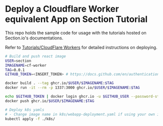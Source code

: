 # Deploy a Cloudflare Worker equivalent App on Section Tutorial

This repo holds the sample code for usage with the tutorials hosted on Section.io's documentations.

Refer to [Tutorials/CloudFlare Workers](https://www.section.io/docs/tutorials/cf-worker) for detailed instructions on deploying.

```bash
# Build and push react image
USER=section
IMAGENAME=cf-worker
TAG=0.0.1
GITHUB_TOKEN=<INSERT_TOKEN> # https://docs.github.com/en/authentication/keeping-your-account-and-data-secure/creating-a-personal-access-token

docker build . --tag ghcr.io/$USER/$IMAGENAME:$TAG
docker run -it --rm -p 1337:3000 ghcr.io/$USER/$IMAGENAME:$TAG

echo $GITHUB_TOKEN | docker login ghcr.io -u $GITHUB_USER --password-stdin
docker push ghcr.io/$USER/$IMAGENAME:$TAG

# Deploy k8s yamls
# - Change image name in k8s/webapp-deployment.yaml if using your own image instead
kubectl apply -f ./k8s/
```
